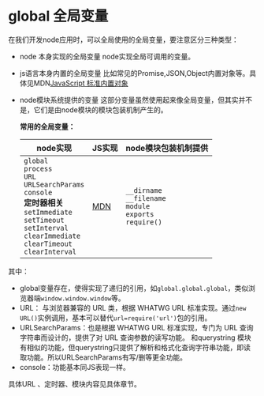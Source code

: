 # global 全局变量

在我们开发node应用时，可以全局使用的全局变量，要注意区分三种类型：

- node 本身实现的全局变量
    node实现全局可调用的变量。

- js语言本身内置的全局变量
    比如常见的Promise,JSON,Object内置对象等。具体见MDN[JavaScript 标准内置对象](https://developer.mozilla.org/zh-CN/docs/Web/JavaScript/Reference/Global_Objects)

- node模块系统提供的变量
    这部分变量虽然使用起来像全局变量，但其实并不是，它们是由node模块的模块包装机制产生的。


    **常用的全局变量：**

    node实现 | JS实现 | node模块包装机制提供
    ---|---|--
    `global`<br>`process`<br>`URL`<br>`URLSearchParams`<br>`console`<br>**定时器相关**<br>`setImmediate`<br>`setTimeout`<br>`setInterval`<br>`clearImmediate`<br>`clearTimeout`<br>`clearInterval`|[MDN](https://developer.mozilla.org/zh-CN/docs/Web/JavaScript/Reference/Global_Objects)|`__dirname`<br>`__filename`<br>`module`<br>`exports`<br>`require()`

其中：
- global变量存在，使得实现了递归的引用，如`global.global.global`，类似浏览器端`window.window.window`等。
- URL： 与浏览器兼容的 URL 类，根据 WHATWG URL 标准实现。通过`new URL()`实例调用，基本可以替代`url=require('url')`包的引用。
- URLSearchParams：也是根据 WHATWG URL 标准实现，专门为 URL 查询字符串而设计的，提供了对 URL 查询参数的读写功能。 和querystring 模块有相似的功能，但querystring只提供了解析和格式化查询字符串功能，即读取功能。所以URLSearchParams有写/删等更全功能。
- console：功能基本同JS表现一样。

具体URL 、定时器、模块内容见具体章节。

